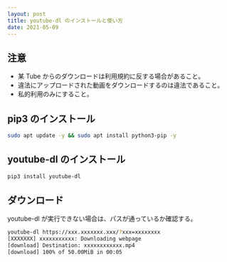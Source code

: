 ```yaml
---
layout: post
title: youtube-dl のインストールと使い方
date: 2021-05-09
---
```


## 注意
- 某 Tube からのダウンロードは利用規約に反する場合があること。
- 違法にアップロードされた動画をダウンロードするのは違法であること。
- 私的利用のみにすること。

## pip3 のインストール
```bash
sudo apt update -y && sudo apt install python3-pip -y
```

## youtube-dl のインストール
```bash
pip3 install youtube-dl
```

## ダウンロード

youtube-dl が実行できない場合は、パスが通っているか確認する。

```bash
youtube-dl https://xxx.xxxxxxx.xxx/?xxx=xxxxxxxx
[XXXXXXX] xxxxxxxxxxx: Downloading webpage
[download] Destination: xxxxxxxxxxxx.mp4
[download] 100% of 50.00MiB in 00:05
```